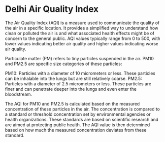# Delhi Air Quality Index
The Air Quality Index (AQI) is a measure used to communicate the quality of the air in a specific location. It provides a simplified way to understand how clean or polluted the air is and what associated health effects might be of concern to the general public. AQI values typically range from 0 to 500, with lower values indicating better air quality and higher values indicating worse air quality.

Particulate matter (PM) refers to tiny particles suspended in the air. PM10 and PM2.5 are specific size categories of these particles:

PM10: Particles with a diameter of 10 micrometers or less. These particles can be inhalable into the lungs but are still relatively coarse.
PM2.5: Particles with a diameter of 2.5 micrometers or less. These particles are finer and can penetrate deeper into the lungs and even enter the bloodstream.

The AQI for PM10 and PM2.5 is calculated based on the measured concentration of these particles in the air. The concentration is compared to a standard or threshold concentration set by environmental agencies or health organizations. These standards are based on scientific research and are aimed at protecting public health. The AQI value is then determined based on how much the measured concentration deviates from these standard.
